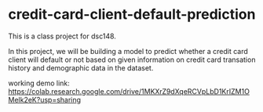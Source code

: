 # credit-card-client-default-prediction
This is a class project for dsc148. <br> 

In this project, we will be building a model to predict whether a credit card client will default or not based on given information on credit card transation history and demographic data in the dataset. <br> 

working demo link: 
https://colab.research.google.com/drive/1MKXrZ9dXqeRCVpLbD1KrIZM1OMelk2eK?usp=sharing
